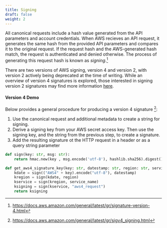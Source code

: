 ```yaml
---
title: Signing
draft: false
weight: 2
---
```


All canonical requests include a hash value generated from the API parameters and account credentials. When AWS recieves an API request, it generates the same hash from the provided API parameters and compares it to the original request. If the request hash and the AWS-generated hash match, the request is authenticated and denied otherwise. The process of generating this request hash is known as _signing_.[^1]

There are two versions of AWS signing, version 4 and version 2, with version 2 actively being deprecated at the time of writing. While an overview of version 4 signatures is explored, those interested in signing version 2 signatures may find more information [here](https://docs.aws.amazon.com/general/latest/gr/signature-version-2.html).

#### Version 4 Demo

Below provides a general procedure for producing a version 4 signature [^2]:

1. Use the canonical request and additional metadata to create a string for signing.
2. Derive a signing key from your AWS secret access key. Then use the signing key, and the string from the previous step, to create a signature.
3. Add the resulting signature ot the HTTP request in a header or as a query string parameter

```py
def sign(key: str, msg: str):
    return hmac.new(key , msg.encode('utf-8'), hashlib.sha256).digest()

def get_aws4_signature_key(key: str, datestamp: str, region: str, service_name: str):
    kdate = sign(("AWS4" + key).encode("utf-8"), datestamp)
    kregion = sign(kdate, region)
    kservice = sign(kregion, service_name)
    ksigning = sign(kservice, "aws4_request")
    return ksigning
```

[^1]: https://docs.aws.amazon.com/general/latest/gr/signature-version-4.html

[^2]: https://docs.aws.amazon.com/general/latest/gr/sigv4_signing.html
    